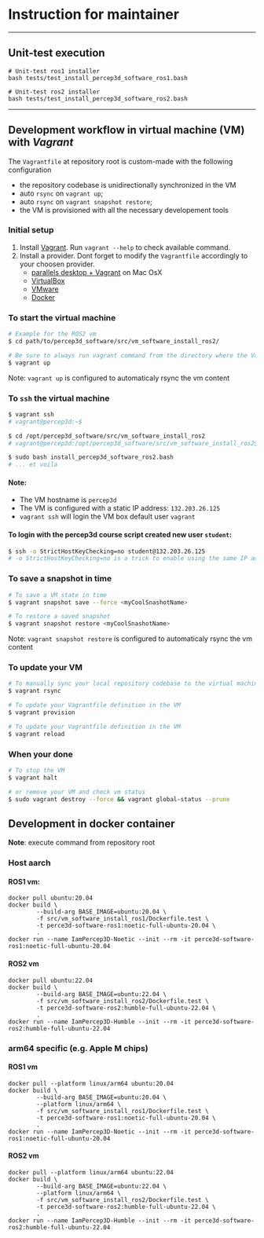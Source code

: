 # Instruction for maintainer

---

## Unit-test execution
```shell
# Unit-test ros1 installer
bash tests/test_install_percep3d_software_ros1.bash

# Unit-test ros2 installer
bash tests/test_install_percep3d_software_ros2.bash
```

---

## Development workflow in virtual machine (VM) with _Vagrant_ 

The `Vagrantfile` at repository root is custom-made with the following configuration
- the repository codebase is unidirectionally synchronized in the VM 
- auto `rsync` on `vagrant up`;
- auto `rsync` on `vagrant snapshot restore`;
- the VM is provisioned with all the necessary developement tools

### Initial setup
1. Install [Vagrant](https://www.vagrantup.com). Run `vagrant --help` to check available command. 
2. Install a provider. Dont forget to modify the `Vagrantfile` accordingly to your choosen provider.
   - [parallels desktop + Vagrant](http://parallels.github.io/vagrant-parallels/docs/) on Mac OsX 
   - [VirtualBox](https://developer.hashicorp.com/vagrant/docs/providers/virtualbox)
   - [VMware](https://developer.hashicorp.com/vagrant/docs/providers/vmware)
   - [Docker](https://developer.hashicorp.com/vagrant/docs/providers/docker)

### To start the virtual machine
```bash
# Example for the ROS2 vm
$ cd path/to/percep3d_software/src/vm_software_install_ros2/

# Be sure to always run vagrant command from the directory where the Vagrantfile is.
$ vagrant up
```
Note: `vagrant up` is configured to automaticaly rsync the vm content

### To `ssh` the virtual machine
```bash
$ vagrant ssh
# vagrant@percep3d:~$

$ cd /opt/percep3d_software/src/vm_software_install_ros2
# vagrant@percep3d:/opt/percep3d_software/src/vm_software_install_ros2$

$ sudo bash install_percep3d_software_ros2.bash
# ... et voila
```
#### Note: 
- The VM hostname is `percep3d`
- The VM is configured with a static IP address: `132.203.26.125`
- `vagrant ssh` will login the VM box default user `vagrant`
 
#### To login with the percep3d course script created new user `student`:  
```bash
$ ssh -o StrictHostKeyChecking=no student@132.203.26.125
# -o StrictHostKeyChecking=no is a trick to enable using the same IP address as the real server and
```


### To save a snapshot in time
```bash
# To save a VM state in time
$ vagrant snapshot save --force <myCoolSnashotName>

# To restore a saved snapshot
$ vagrant snapshot restore <myCoolSnashotName>
```
Note: `vagrant snapshot restore` is configured to automaticaly rsync the vm content

### To update your VM
```bash
# To manually sync your local repository codebase to the virtual machine (unidirectional sync)
$ vagrant rsync

# To update your Vagrantfile definition in the VM
$ vagrant provision  

# To update your Vagrantfile definition in the VM
$ vagrant reload
```

### When your done
```bash
# To stop the VM
$ vagrant halt

# or remove your VM and check vm status
$ sudo vagrant destroy --force && vagrant global-status --prune
```



## Development in docker container  
**Note**: execute command from repository root

### Host aarch

#### ROS1 vm:
```shell
docker pull ubuntu:20.04
docker build \
        --build-arg BASE_IMAGE=ubuntu:20.04 \
        -f src/vm_software_install_ros1/Dockerfile.test \
        -t perce3d-software-ros1:noetic-full-ubuntu-20.04 \
        . 
docker run --name IamPercep3D-Noetic --init --rm -it perce3d-software-ros1:noetic-full-ubuntu-20.04 
```

#### ROS2 vm
```shell
docker pull ubuntu:22.04
docker build \
        --build-arg BASE_IMAGE=ubuntu:22.04 \
        -f src/vm_software_install_ros2/Dockerfile.test \
        -t perce3d-software-ros2:humble-full-ubuntu-22.04 \
        .
docker run --name IamPercep3D-Humble --init --rm -it perce3d-software-ros2:humble-full-ubuntu-22.04 
```

### arm64 specific (e.g. Apple M chips)

#### ROS1 vm
```shell
docker pull --platform linux/arm64 ubuntu:20.04
docker build \
        --build-arg BASE_IMAGE=ubuntu:20.04 \
        --platform linux/arm64 \
        -f src/vm_software_install_ros1/Dockerfile.test \
        -t perce3d-software-ros1:noetic-full-ubuntu-20.04 \
        . 
docker run --name IamPercep3D-Noetic --init --rm -it perce3d-software-ros1:noetic-full-ubuntu-20.04 
```


#### ROS2 vm
```shell
docker pull --platform linux/arm64 ubuntu:22.04
docker build \
        --build-arg BASE_IMAGE=ubuntu:22.04 \
        --platform linux/arm64 \
        -f src/vm_software_install_ros2/Dockerfile.test \
        -t perce3d-software-ros2:humble-full-ubuntu-22.04 \
        .
docker run --name IamPercep3D-Humble --init --rm -it perce3d-software-ros2:humble-full-ubuntu-22.04 
```


